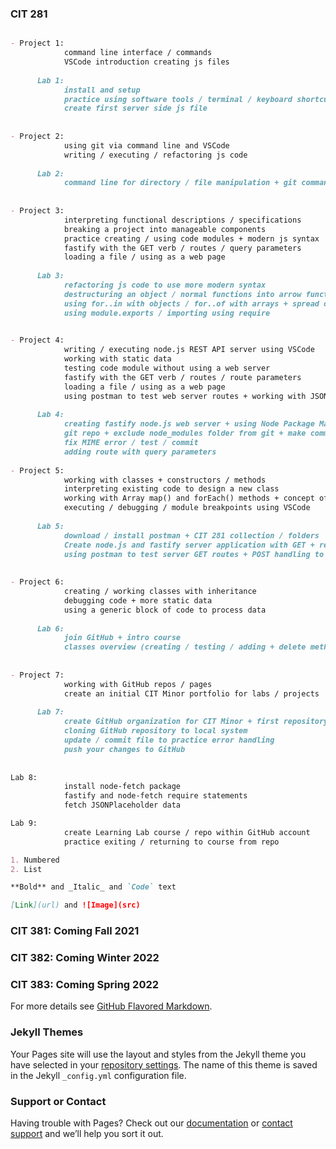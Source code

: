 ### CIT 281
```markdown

- Project 1:
            command line interface / commands
            VSCode introduction creating js files
            
      Lab 1:
            install and setup
            practice using software tools / terminal / keyboard shortcuts 
            create first server side js file
            
            
- Project 2:
            using git via command line and VSCode
            writing / executing / refactoring js code
            
      Lab 2:
            command line for directory / file manipulation + git commands
            
            
- Project 3:
            interpreting functional descriptions / specifications
            breaking a project into manageable components
            practice creating / using code modules + modern js syntax
            fastify with the GET verb / routes / query parameters
            loading a file / using as a web page
            
      Lab 3:
            refactoring js code to use more modern syntax
            destructuring an object / normal functions into arrow function expressions
            using for..in with objects / for..of with arrays + spread operator
            using module.exports / importing using require
            

- Project 4:
            writing / executing node.js REST API server using VSCode
            working with static data
            testing code module without using a web server
            fastify with the GET verb / routes / route parameters
            loading a file / using as a web page
            using postman to test web server routes + working with JSON        
            
      Lab 4: 
            creating fastify node.js web server + using Node Package Manager (npm)
            git repo + exclude node_modules folder from git + make commits
            fix MIME error / test / commit
            adding route with query parameters
            
- Project 5:
            working with classes + constructors / methods
            interpreting existing code to design a new class
            working with Array map() and forEach() methods + concept of gaming loop
            executing / debugging / module breakpoints using VSCode
            
      Lab 5: 
            download / install postman + CIT 281 collection / folders
            Create node.js and fastify server application with GET + respond with JSON
            using postman to test server GET routes + POST handling to respond with JSON + POST request
            
            
- Project 6:
            creating / working classes with inheritance
            debugging code + more static data 
            using a generic block of code to process data  
            
      Lab 6: 
            join GitHub + intro course 
            classes overview (creating / testing / adding + delete method)
            
            
- Project 7:
            working with GitHub repos / pages 
            create an initial CIT Minor portfolio for labs / projects    
            
      Lab 7: 
            create GitHub organization for CIT Minor + first repository
            cloning GitHub repository to local system
            update / commit file to practice error handling
            push your changes to GitHub
            
            
Lab 8: 
            install node-fetch package
            fastify and node-fetch require statements
            fetch JSONPlaceholder data

Lab 9:  
            create Learning Lab course / repo within GitHub account
            practice exiting / returning to course from repo

1. Numbered
2. List

**Bold** and _Italic_ and `Code` text

[Link](url) and ![Image](src)
```
### CIT 381: Coming Fall 2021

### CIT 382: Coming Winter 2022

### CIT 383: Coming Spring 2022
            
            
For more details see [GitHub Flavored Markdown](https://guides.github.com/features/mastering-markdown/).

### Jekyll Themes

Your Pages site will use the layout and styles from the Jekyll theme you have selected in your [repository settings](https://github.com/pablomluna/pablomluna.github.io/settings/pages). The name of this theme is saved in the Jekyll `_config.yml` configuration file.

### Support or Contact

Having trouble with Pages? Check out our [documentation](https://docs.github.com/categories/github-pages-basics/) or [contact support](https://support.github.com/contact) and we’ll help you sort it out.

